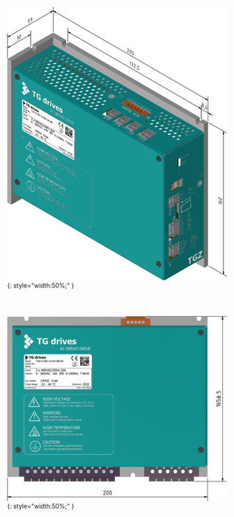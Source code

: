 ![TGZ-S-230-5/15 Dimensions](../img/dim1.webp){: style="width:50%;" }

<br>
<br>

![TGZ-S-230-5/15 Dimensions 1](../img/dim2.webp){: style="width:50%;" }